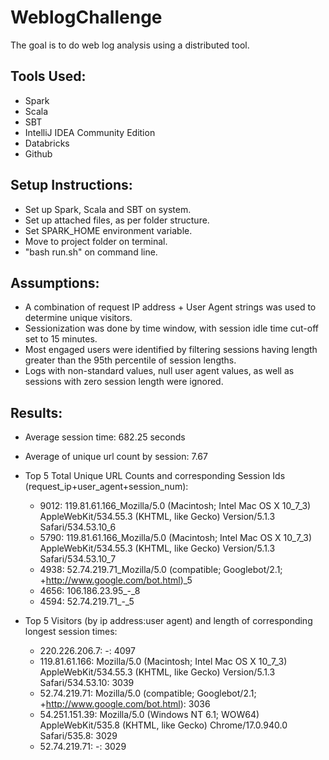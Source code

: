 # WeblogChallenge

The goal is to do web log analysis using a distributed tool.

## Tools Used:

- Spark
- Scala
- SBT
- IntelliJ IDEA Community Edition
- Databricks
- Github

## Setup Instructions:

- Set up Spark, Scala and SBT on system.
- Set up attached files, as per folder structure.
- Set SPARK_HOME environment variable.
- Move to project folder on terminal.
- "bash run.sh" on command line.

## Assumptions:

- A combination of request IP address + User Agent strings was used to determine unique visitors.
- Sessionization was done by time window, with session idle time cut-off set to 15 minutes.
- Most engaged users were identified by filtering sessions having length greater than the 95th percentile of session lengths.
- Logs with non-standard values, null user agent values, as well as sessions with zero session length were ignored.

## Results:

- Average session time: 682.25 seconds
- Average of unique url count by session: 7.67

- Top 5 Total Unique URL Counts and corresponding Session Ids (request_ip+user_agent+session_num):
    
    - 9012: 119.81.61.166_Mozilla/5.0 (Macintosh; Intel Mac OS X 10_7_3) AppleWebKit/534.55.3 (KHTML, like Gecko) Version/5.1.3 Safari/534.53.10_6
    - 5790: 119.81.61.166_Mozilla/5.0 (Macintosh; Intel Mac OS X 10_7_3) AppleWebKit/534.55.3 (KHTML, like Gecko) Version/5.1.3 Safari/534.53.10_7
    - 4938: 52.74.219.71_Mozilla/5.0 (compatible; Googlebot/2.1; +http://www.google.com/bot.html)_5
    - 4656: 106.186.23.95_-_8
    - 4594: 52.74.219.71_-_5

- Top 5 Visitors (by ip address:user agent) and length of corresponding longest session times: 

    - 220.226.206.7: -: 4097
    - 119.81.61.166: Mozilla/5.0 (Macintosh; Intel Mac OS X 10_7_3) AppleWebKit/534.55.3 (KHTML, like Gecko) Version/5.1.3 Safari/534.53.10: 3039
    - 52.74.219.71: Mozilla/5.0 (compatible; Googlebot/2.1; +http://www.google.com/bot.html): 3036
    - 54.251.151.39: Mozilla/5.0 (Windows NT 6.1; WOW64) AppleWebKit/535.8 (KHTML, like Gecko) Chrome/17.0.940.0 Safari/535.8: 3029
    - 52.74.219.71: -: 3029

